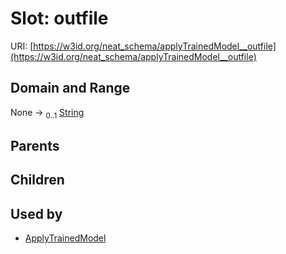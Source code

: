 
# Slot: outfile




URI: [https://w3id.org/neat_schema/applyTrainedModel__outfile](https://w3id.org/neat_schema/applyTrainedModel__outfile)


## Domain and Range

None &#8594;  <sub>0..1</sub> [String](types/String.md)

## Parents


## Children


## Used by

 * [ApplyTrainedModel](ApplyTrainedModel.md)
